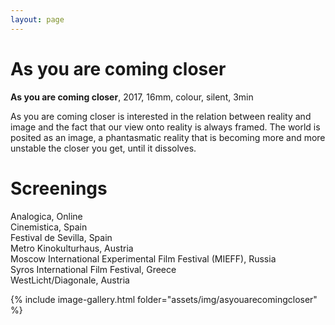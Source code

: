 ```yaml
---
layout: page
---
```


# As you are coming closer

<strong><b>As you are coming closer</b></strong>, 2017, 16mm, colour, silent, 3min <br> 

As you are coming closer is interested in the relation between reality and image and the fact that our view onto reality is always framed. The world is posited as an image, a phantasmatic reality that is becoming more and more unstable the closer you get, until it dissolves.

# Screenings

Analogica, Online<br>
Cinemistica, Spain<br>
Festival de Sevilla, Spain<br>
Metro Kinokulturhaus, Austria<br>
Moscow International Experimental Film Festival (MIEFF), Russia<br>
Syros International Film Festival, Greece<br>
WestLicht/Diagonale, Austria<br>

{% include image-gallery.html folder="assets/img/asyouarecomingcloser" %}

<!--
<ul>
{% for image in site.static_files %}
    {% if image.path contains 'assets/img/asyouarecomingcloser' %}
<a class="img" href="{{ image.path }}"><img title="" src="{{ image.path }}"/></a>
    {% endif %}
{% endfor %}
</ul>
-->